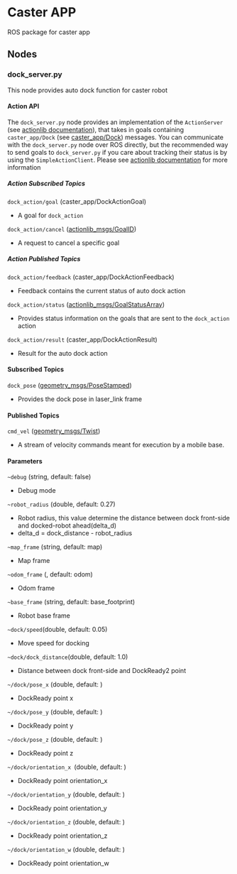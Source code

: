 # Caster APP
ROS package for caster app

## Nodes

### dock_server.py

This node provides auto dock function for caster robot

#### Action API

The `dock_server.py` node provides an implementation of the `ActionServer` (see [actionlib documentation](http://wiki.ros.org/actionlib)), that takes in goals containing `caster_app/Dock` (see [caster_app/Dock](action/ock.action)) messages. You can communicate with the `dock_server.py` node over ROS directly, but the recommended way to send goals to `dock_server.py` if you care about tracking their status is by using the `SimpleActionClient`. Please see [actionlib documentation](http://wiki.ros.org/actionlib) for more information

##### Action Subscribed Topics

`dock_action/goal` (caster_app/DockActionGoal)

- A goal for `dock_action`

`dock_action/cancel` ([actionlib_msgs/GoalID](http://docs.ros.org/api/actionlib_msgs/html/msg/GoalID.html))

- A request to cancel a specific goal

##### Action Published Topics

`dock_action/feedback` (caster_app/DockActionFeedback)

- Feedback contains the current status of auto dock action

`dock_action/status` ([actionlib_msgs/GoalStatusArray](http://docs.ros.org/api/actionlib_msgs/html/msg/GoalStatusArray.html))

- Provides status information on the goals that are sent to the `dock_action` action

`dock_action/result` (caster_app/DockActionResult)

- Result for the auto dock action

#### Subscribed Topics

`dock_pose` ([geometry_msgs/PoseStamped](http://docs.ros.org/api/geometry_msgs/html/msg/PoseStamped.html))

- Provides the dock pose in laser_link frame

#### Published Topics

`cmd_vel` ([geometry_msgs/Twist](http://docs.ros.org/api/geometry_msgs/html/msg/Twist.html))

- A stream of velocity commands meant for execution by a mobile base.

#### Parameters

`~debug` (string, default: false)

- Debug mode

`~robot_radius` (double, default: 0.27)

- Robot radius, this value determine the distance between dock front-side and docked-robot ahead(delta_d)
- delta_d = dock_distance - robot_radius

`~map_frame` (string, default: map)

- Map frame

`~odom_frame` (, default:  odom)

- Odom frame

`~base_frame` (string, default: base_footprint)

- Robot base frame

`~dock/speed`(double, default: 0.05)

- Move speed for docking

`~dock/dock_distance`(double, default: 1.0)

- Distance between dock front-side and DockReady2 point 

`~/dock/pose_x` (double, default: )

- DockReady point x

`~/dock/pose_y` (double, default: )

- DockReady point y

`~/dock/pose_z` (double, default: )

- DockReady point z

`~/dock/orientation_x `(double, default: )

- DockReady point orientation_x

`~/dock/orientation_y` (double, default: )

- DockReady point orientation_y

`~/dock/orientation_z` (double, default: )

- DockReady point orientation_z

`~/dock/orientation_w` (double, default: )

- DockReady point orientation_w